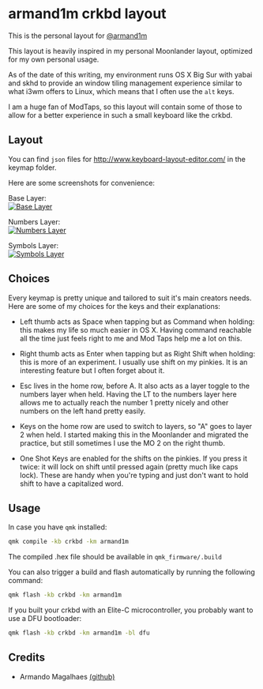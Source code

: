 # armand1m crkbd layout

This is the personal layout for [@armand1m](https://go.d1m.dev/github)

This layout is heavily inspired in my personal Moonlander layout, optimized for my own personal usage.

As of the date of this writing, my environment runs OS X Big Sur with yabai and skhd to provide an window tiling management experience similar to what i3wm offers to Linux, which means that I often use the `alt` keys.

I am a huge fan of ModTaps, so this layout will contain some of those to allow for a better experience in such a small keyboard like the crkbd.

## Layout

You can find `json` files for http://www.keyboard-layout-editor.com/ in the keymap folder.

Here are some screenshots for convenience:

Base Layer:<br/>
<a href="https://ibb.co/fYZw3yj"><img src="https://i.ibb.co/0j1b06H/Screen-Shot-2021-03-15-at-4-58-43-PM.png" alt="Base Layer" border="0"></a>

Numbers Layer:<br/>
<a href="https://ibb.co/30Vg1tS"><img src="https://i.ibb.co/hKr3sp2/Screen-Shot-2021-03-15-at-5-18-07-PM.png" alt="Numbers Layer" border="0"></a>

Symbols Layer:<br/>
<a href="https://ibb.co/ryCg4pS"><img src="https://i.ibb.co/q1tzkgf/Screen-Shot-2021-03-15-at-5-18-33-PM.png" alt="Symbols Layer" border="0"></a>

## Choices

Every keymap is pretty unique and tailored to suit it's main creators needs. Here are some of my choices for the keys and their explanations:

-   Left thumb acts as Space when tapping but as Command when holding: this makes my life so much easier in OS X. Having command reachable all the time just feels right to me and Mod Taps help me a lot on this.

-   Right thumb acts as Enter when tapping but as Right Shift when holding: this is more of an experiment. I usually use shift on my pinkies. It is an interesting feature but I often forget about it.

-   Esc lives in the home row, before A. It also acts as a layer toggle to the numbers layer when held. Having the LT to the numbers layer here allows me to actually reach the number 1 pretty nicely and other numbers on the left hand pretty easily.

-   Keys on the home row are used to switch to layers, so "A" goes to layer 2 when held. I started making this in the Moonlander and migrated the practice, but still sometimes I use the MO 2 on the right thumb.

-   One Shot Keys are enabled for the shifts on the pinkies. If you press it twice: it will lock on shift until pressed again (pretty much like caps lock). These are handy when you're typing and just don't want to hold shift to have a capitalized word.

## Usage

In case you have `qmk` installed:

```sh
qmk compile -kb crkbd -km armand1m
```

The compiled .hex file should be available in `qmk_firmware/.build`

You can also trigger a build and flash automatically by running the following command:

```sh
qmk flash -kb crkbd -km armand1m
```

If you built your crkbd with an Elite-C microcontroller, you probably want to use a DFU bootloader:

```sh
qmk flash -kb crkbd -km armand1m -bl dfu
```

## Credits

-   Armando Magalhaes [(github)](https://go.d1m.dev/github)
